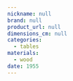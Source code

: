 ```yaml
---
nickname: null
brand: null
product_url: null
dimensions_cm: null
categories:
  - tables
materials:
  - wood
date: 1955
---
```


